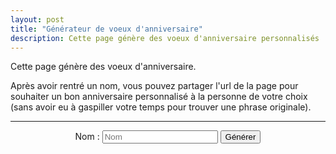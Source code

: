 ```yaml
---
layout: post
title: "Générateur de voeux d'anniversaire"
description: Cette page génère des voeux d'anniversaire personnalisés
---
```



Cette page génère des voeux d'anniversaire.

Après avoir rentré un nom, vous pouvez partager l'url de la page pour souhaiter un bon anniversaire personnalisé à la personne de votre choix (sans avoir eu à gaspiller votre temps pour trouver une phrase originale).


----------------


<p align="center">
	<span>Nom : </span>
	<input type="text" id="Nameinput" placeholder="Nom">
	<input type="button" id= "GenInput" value="Générer"> 
</p>

<p id="wishOutut"></p>

<script type="text/javascript">

	var NameInput = document.getElementById("Nameinput");
	var GenInput = document.getElementById("GenInput");

	NameInput.value = getUrlParam("name","");

	NameInput.addEventListener('change', modifyUrl);
	GenInput.addEventListener('click',Generate)

	Generate()

	function modifyUrl() {
		window.location.search = "name="+NameInput.value;
	}

	function Generate() {
		var fete = (Math.random()>0.8);
		var Name = NameInput.value;

		if (fete) {
			var wish = randomFromList([
				"Bonne ",
				"Joyeuse "]);
			wish += "fête d'";
		}
		else {
			var wish = randomFromList([
				"Bon ",
				"Joyeux "]);
		}

		var anniv = randomFromList([
			"anniversaire ",
			"anniv "]);

		wish += anniv;

		if (Name != ""){
			if (Math.random()>0.2){
				wish += Name;

				if (Math.random()>0.7){
					for (var i = 0; i < Math.floor(Math.random()*2) + 2; i++) {
						wish+= Name[Name.length-1];
					}
				}
				wish += " "
			}
		}

		for (var i = 0; i < Math.floor(Math.random()*5 -1); i++) {
			wish += "!";
		}

		wish += " "

		for (var i = 0; i < Math.floor(Math.random()*5 -1); i++) {
			wish += randomFromList([
				"🎂",
				"🎉",
				"💕",
				"😃",
				"😍",
				"😆",
				"😊",
				"😄",
				"🥳",
				"🎊",
				"🎈",
				"✨",
				"😘",
				"XD ",
				"X) ",
				]);
		}

		//console.log(wish)
		var size = Math.floor(60 - (wish.length-15))
		console.log(size)
		writeLine(size, wish);

		return wish

	}
	function getUrlVars() {
	    var vars = {};
	    var parts = window.location.href.replace(/[?&]+([^=&]+)=([^&]*)/gi, function(m,key,value) {
	        vars[key] = value;
	    });
	    return vars;
	}

	function getUrlParam(parameter, defaultvalue){
	    var urlparameter = defaultvalue;
	    if(window.location.href.indexOf(parameter) > -1){
	        urlparameter = getUrlVars()[parameter];
	        }
	    return urlparameter;
	}


	function randomFromList(list) {
	  return list[Math.floor(Math.random() * list.length)];
	}

	function writeLine(fontSize, text) {
	  var p = document.getElementById("wishOutut");
	  p.style.fontSize = fontSize + "px";
	  p.style.margin = "0";
	  p.style.textAlign = "center";
	  p.textContent = text;
	}

	

</script>